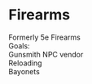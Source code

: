 # Firearms
Formerly 5e Firearms
<br>
 Goals:
 <br>
 Gunsmith NPC vendor
 <br>
 Reloading
 <br>
 Bayonets
